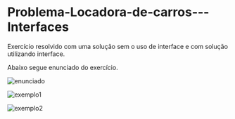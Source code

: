 # Problema-Locadora-de-carros---Interfaces

Exercício resolvido com uma solução sem o uso de interface e com solução utilizando interface.

Abaixo segue enunciado do exercício.

![enunciado](https://user-images.githubusercontent.com/72181931/119281005-3f24c000-bc0a-11eb-9059-7f81890459a2.jpg)

![exemplo1](https://user-images.githubusercontent.com/72181931/119281123-d722a980-bc0a-11eb-87e9-f4046a4363ec.png)

![exemplo2](https://user-images.githubusercontent.com/72181931/119281131-dc7ff400-bc0a-11eb-9d85-7d25b07400bc.png)





